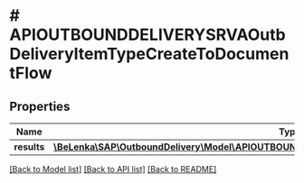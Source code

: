 # # APIOUTBOUNDDELIVERYSRVAOutbDeliveryItemTypeCreateToDocumentFlow

## Properties

Name | Type | Description | Notes
------------ | ------------- | ------------- | -------------
**results** | [**\BeLenka\SAP\OutboundDelivery\Model\APIOUTBOUNDDELIVERYSRVAOutbDeliveryDocFlowTypeCreate[]**](APIOUTBOUNDDELIVERYSRVAOutbDeliveryDocFlowTypeCreate.md) |  | [optional]

[[Back to Model list]](../../README.md#models) [[Back to API list]](../../README.md#endpoints) [[Back to README]](../../README.md)
